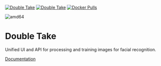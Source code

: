 [![Double Take](https://badgen.net/github/release/skrashevich/double-take)](https://github.com/skrashevich/double-take) [![Double Take](https://badgen.net/github/stars/skrashevich/double-take)](https://github.com/skrashevich/double-take/stargazers) [![Docker Pulls](https://flat.badgen.net/docker/pulls/skrashevich/double-take)](https://hub.docker.com/r/skrashevich/double-take) 

![amd64][amd64-shield]

# Double Take

Unified UI and API for processing and training images for facial recognition.

[Documentation](https://github.com/skrashevich/double-take/)

[amd64-shield]: https://img.shields.io/badge/amd64-yes-green.svg
[arm64-shield]: https://img.shields.io/badge/arm64-yes-green.svg
